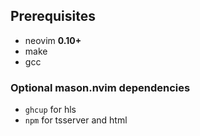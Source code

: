## Prerequisites
- neovim **0.10+**
- make
- gcc

### Optional mason.nvim dependencies
- `ghcup` for hls
- `npm` for tsserver and html

